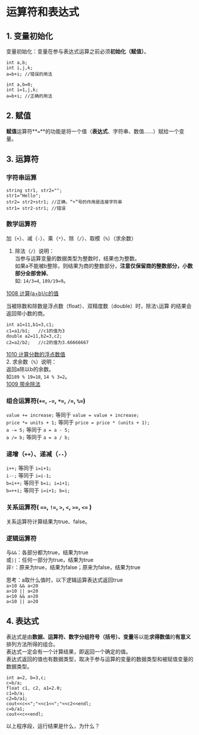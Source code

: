 # 运算符和表达式
## 1.	变量初始化
变量初始化：变量在参与表达式运算之前必须**初始化（赋值）**。  

```
int a,b;
int i,j,k;
a=b+i; //错误的用法  
```
```
int a,b=0;
int i=1,j,k;
a=b+i; //正确的用法
```  
## 2.	赋值
**赋值**运算符**`=`**的功能是将一个值（**表达式**、字符串、数值……）赋给一个变量。
## 3.	运算符
### 字符串运算  
```
string str1, str2="";
str1="Hello";
str2= str2+str1; //正确，“+”号的作用是连接字符串
str1= str2-str1; //错误
```  
### 数学运算符
加（`+`）、减（`-`）、乘（`*`）、除（`/`）、取模（`%`）（求余数）  
1. 除法（`/`）说明：  
当参与运算变量的数据类型为整数时，结果也为整数。  
如果a不能被b整除，则结果为商的整数部分，**注意仅保留商的整数部分，小数部分全部舍掉**。  
如: `14/3=4`, `189/19=9`。  

[1008	计算(a+b)/c的值](https://github.com/csxlf/ybt_ssoier_cn/blob/main/1008)    

当被除数和除数是浮点数（float）、双精度数（double）时，除法`\`运算 的结果会返回带小数的商。  

	int a1=11,b1=3,c1;   
	c1=a1/b1;   //c1的值为3  
	double a2=11,b2=3,c2;
	c2=a2/b2;   //c2的值为3.66666667
   
[1010	计算分数的浮点数值](https://github.com/csxlf/ybt_ssoier_cn/blob/main/1010)  
2. 求余数（`%`）说明：  
返回a除以b的余数。  
如`189 % 19=18`, `14 % 3=2`。  
[1009	带余除法](https://github.com/csxlf/ybt_ssoier_cn/blob/main/1009)  
### 组合运算符(`+=`, `-=`, `*=`, `/=`, `%=`)
`value += increase;` 等同于 `value = value + increase;`  
`price *= units + 1;` 等同于 `price = price * (units + 1);`  
`a -= 5;` 等同于 `a = a - 5;`  
`a /= b;` 等同于 `a = a / b;`  
### 递增（`++`）、递减（`--`）
`i++;` 等同于 `i=i+1;`  
`i--;` 等同于 `i=i-1;`  
`b=i++;` 等同于 `b=i; i=i+1;`  
`b=++i;` 等同于 `i=i+1; b=i;`
### 关系运算符( `==`, `!=`, `>`, `<`, `>=`, `<=` )
关系运算符计算结果为true、false。  
### 逻辑运算符  
与`&&`：各部分都为true，结果为true  
或`||`：任何一部分为true，结果为true  
非`!`：原来为true，结果为false；原来为false，结果为true   

思考：a取什么值时，以下逻辑运算表达式返回true  
`a>10 && a<20`  
`a>10 || a<20`  
`a<10 && a>20`  
`a<10 || a>20`

## 4. 表达式  
表达式是由**数据、运算符、数字分组符号（括号）、变量**等以能**求得数值**的**有意义**排列方法所得的组合。  
表达式一定会有一个计算结果，即返回一个确定的值。  
表达式返回的值也有数据类型，取决于参与运算的变量的数据类型和被赋值变量的数据类型。  

	int a=2, b=3,c;
	c=b/a;
	float c1, c2, a1=2.0;
	c1=b/a;
	c2=b/a1;
	cout<<c<<";"<<c1<<";"<<c2<<endl;
	c=b/a1;
	cout<<c<<endl;  
	
以上程序段，运行结果是什么，为什么？
